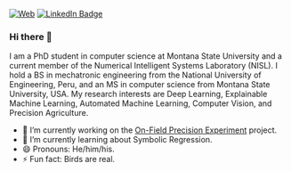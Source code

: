
<!-- ![Visits Badge](https://visitor-badge.glitch.me/badge?page_id=GiorgioMorales.GiorgioMorales) -->
[![Web](https://img.shields.io/badge/Web%20Page-Profile-green)](https://www.cs.montana.edu/users/moralesluna/)
[![LinkedIn Badge](https://img.shields.io/badge/LinkedIn-Profile-informational?style=flat&logo=linkedin&logoColor=white&color=0D76A8)](https://www.linkedin.com/in/giorgio-morales/)

### Hi there 👋

I am a PhD student in computer science at Montana State University and a current member of the Numerical Intelligent Systems Laboratory (NISL). I hold a BS in mechatronic engineering from the National University of Engineering, Peru, and an MS in computer science from Montana State University, USA. My research interests are Deep Learning, Explainable Machine Learning, Automated Machine Learning, Computer Vision, and Precision Agriculture.

- 🔭 I’m currently working on the [On-Field Precision Experiment](https://sites.google.com/site/ofpeframework/home) project.
- 🌱 I’m currently learning about Symbolic Regression.
- 😄 Pronouns: He/him/his.
- ⚡ Fun fact: Birds are real.


<!--
**GiorgioMorales/GiorgioMorales** is a ✨ _special_ ✨ repository because its `README.md` (this file) appears on your GitHub profile.

(https://badges.pufler.dev/visits/giorgiomorales/giorgiomorales)](https:giorgiomorales.dev)

Here are some ideas to get you started:

- 🔭 I’m currently working on ...
- 🌱 I’m currently learning ...
- 👯 I’m looking to collaborate on ...
- 🤔 I’m looking for help with ...
- 💬 Ask me about ...
- 📫 How to reach me: ...
- 😄 Pronouns: ...
- ⚡ Fun fact: ...
-->
